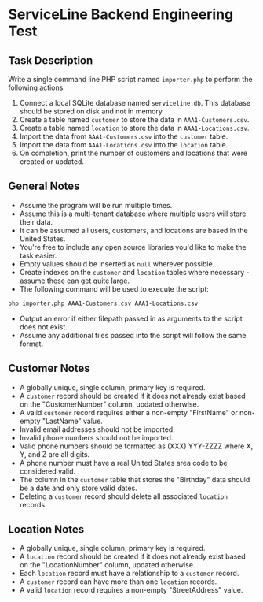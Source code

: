 # ServiceLine Backend Engineering Test

## Task Description
Write a single command line PHP script named `importer.php` to perform the following actions:

1. Connect a local SQLite database named `serviceline.db`. This database should be stored on disk and not in memory.
2. Create a table named `customer` to store the data in `AAA1-Customers.csv`.
3. Create a table named `location` to store the data in `AAA1-Locations.csv`.
4. Import the data from `AAA1-Customers.csv` into the `customer` table.
5. Import the data from `AAA1-Locations.csv` into the `location` table.
6. On completion, print the number of customers and locations that were created or updated.

## General Notes
- Assume the program will be run multiple times.
- Assume this is a multi-tenant database where multiple users will store their data.
- It can be assumed all users, customers, and locations are based in the United States.
- You're free to include any open source libraries you'd like to make the task easier.
- Empty values should be inserted as `null` wherever possible.
- Create indexes on the `customer` and `location` tables where necessary - assume these can get quite large.
- The following command will be used to execute the script:

```bash
php importer.php AAA1-Customers.csv AAA1-Locations.csv
```

- Output an error if either filepath passed in as arguments to the script does not exist.
- Assume any additional files passed into the script will follow the same format.

## Customer Notes
- A globally unique, single column, primary key is required.
- A `customer` record should be created if it does not already exist based on the "CustomerNumber" column, updated otherwise.
- A valid `customer` record requires either a non-empty "FirstName" or non-empty "LastName" value.
- Invalid email addresses should not be imported.
- Invalid phone numbers should not be imported.
- Valid phone numbers should be formatted as (XXX) YYY-ZZZZ where X, Y, and Z are all digits.
- A phone number must have a real United States area code to be considered valid.
- The column in the `customer` table that stores the "Birthday" data should be a date and only store valid dates.
- Deleting a `customer` record should delete all associated `location` records.

## Location Notes
- A globally unique, single column, primary key is required.
- A `location` record should be created if it does not already exist based on the "LocationNumber" column, updated otherwise.
- Each `location` record must have a relationship to a `customer` record.
- A `customer` record can have more than one `location` records.
- A valid `location` record requires a non-empty "StreetAddress" value.